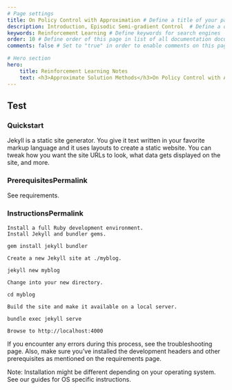 ```yaml
---
# Page settings
title: On Policy Control with Approximation # Define a title of your page
description: Introduction, Episodic Semi-gradient Control  # Define a description of your page
keywords: Reinforcement Learning # Define keywords for search engines
order: 10 # Define order of this page in list of all documentation documents
comments: false # Set to "true" in order to enable comments on this page. Make sure you properly setup "disqus_forum_shortname" variable in "_config.yml"

# Hero section
hero:
    title: Reinforcement Learning Notes
    text: <h3>Approximate Solution Methods</h3>On Policy Control with Approximation
---
```


## Test

### Quickstart

Jekyll is a static site generator. You give it text written in your favorite markup language and it uses layouts to create a static website. You can tweak how you want the site URLs to look, what data gets displayed on the site, and more.

### PrerequisitesPermalink

See requirements.

### InstructionsPermalink

```
Install a full Ruby development environment.
Install Jekyll and bundler gems.

gem install jekyll bundler

Create a new Jekyll site at ./myblog.

jekyll new myblog

Change into your new directory.

cd myblog

Build the site and make it available on a local server.

bundle exec jekyll serve

Browse to http://localhost:4000
```

If you encounter any errors during this process, see the troubleshooting page. Also, make sure you’ve installed the development headers and other prerequisites as mentioned on the requirements page.

Note: Installation might be different depending on your operating system. See our guides for OS specific instructions.
